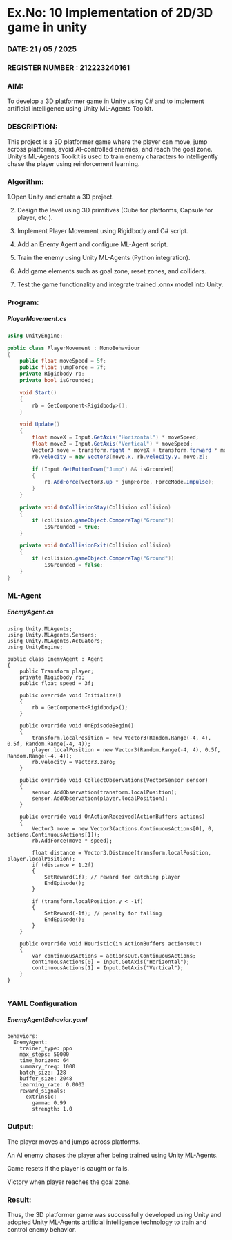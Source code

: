 # Ex.No: 10  Implementation of 2D/3D game in unity
### DATE:    21 / 05 / 2025                                                                        
### REGISTER NUMBER : 212223240161
### AIM: 
To develop a 3D platformer game in Unity using C# and to implement artificial intelligence using Unity ML-Agents Toolkit.

### DESCRIPTION:
This project is a 3D platformer game where the player can move, jump across platforms, avoid AI-controlled enemies, and reach the goal zone. Unity’s ML-Agents Toolkit is used to train enemy characters to intelligently chase the player using reinforcement learning.

### Algorithm:

1.Open Unity and create a 3D project.

2. Design the level using 3D primitives (Cube for platforms, Capsule for player, etc.).

3. Implement Player Movement using Rigidbody and C# script.

4. Add an Enemy Agent and configure ML-Agent script.

5. Train the enemy using Unity ML-Agents (Python integration).

6. Add game elements such as goal zone, reset zones, and colliders.

7. Test the game functionality and integrate trained .onnx model into Unity.
 
### Program:

##### PlayerMovement.cs
```csharp
using UnityEngine;

public class PlayerMovement : MonoBehaviour
{
    public float moveSpeed = 5f;
    public float jumpForce = 7f;
    private Rigidbody rb;
    private bool isGrounded;

    void Start()
    {
        rb = GetComponent<Rigidbody>();
    }

    void Update()
    {
        float moveX = Input.GetAxis("Horizontal") * moveSpeed;
        float moveZ = Input.GetAxis("Vertical") * moveSpeed;
        Vector3 move = transform.right * moveX + transform.forward * moveZ;
        rb.velocity = new Vector3(move.x, rb.velocity.y, move.z);

        if (Input.GetButtonDown("Jump") && isGrounded)
        {
            rb.AddForce(Vector3.up * jumpForce, ForceMode.Impulse);
        }
    }

    private void OnCollisionStay(Collision collision)
    {
        if (collision.gameObject.CompareTag("Ground"))
            isGrounded = true;
    }

    private void OnCollisionExit(Collision collision)
    {
        if (collision.gameObject.CompareTag("Ground"))
            isGrounded = false;
    }
}

```
### ML-Agent
##### EnemyAgent.cs
```
using Unity.MLAgents;
using Unity.MLAgents.Sensors;
using Unity.MLAgents.Actuators;
using UnityEngine;

public class EnemyAgent : Agent
{
    public Transform player;
    private Rigidbody rb;
    public float speed = 3f;

    public override void Initialize()
    {
        rb = GetComponent<Rigidbody>();
    }

    public override void OnEpisodeBegin()
    {
        transform.localPosition = new Vector3(Random.Range(-4, 4), 0.5f, Random.Range(-4, 4));
        player.localPosition = new Vector3(Random.Range(-4, 4), 0.5f, Random.Range(-4, 4));
        rb.velocity = Vector3.zero;
    }

    public override void CollectObservations(VectorSensor sensor)
    {
        sensor.AddObservation(transform.localPosition);
        sensor.AddObservation(player.localPosition);
    }

    public override void OnActionReceived(ActionBuffers actions)
    {
        Vector3 move = new Vector3(actions.ContinuousActions[0], 0, actions.ContinuousActions[1]);
        rb.AddForce(move * speed);

        float distance = Vector3.Distance(transform.localPosition, player.localPosition);
        if (distance < 1.2f)
        {
            SetReward(1f); // reward for catching player
            EndEpisode();
        }

        if (transform.localPosition.y < -1f)
        {
            SetReward(-1f); // penalty for falling
            EndEpisode();
        }
    }

    public override void Heuristic(in ActionBuffers actionsOut)
    {
        var continuousActions = actionsOut.ContinuousActions;
        continuousActions[0] = Input.GetAxis("Horizontal");
        continuousActions[1] = Input.GetAxis("Vertical");
    }
}


```
### YAML Configuration
##### EnemyAgentBehavior.yaml
```
behaviors:
  EnemyAgent:
    trainer_type: ppo
    max_steps: 50000
    time_horizon: 64
    summary_freq: 1000
    batch_size: 128
    buffer_size: 2048
    learning_rate: 0.0003
    reward_signals:
      extrinsic:
        gamma: 0.99
        strength: 1.0

```

### Output:
The player moves and jumps across platforms.

An AI enemy chases the player after being trained using Unity ML-Agents.

Game resets if the player is caught or falls.

Victory when player reaches the goal zone.
### Result:
Thus, the 3D platformer game was successfully developed using Unity and adopted Unity ML-Agents artificial intelligence technology to train and control enemy behavior.
